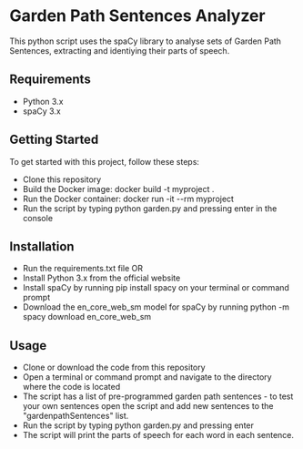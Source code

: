 # Garden Path Sentences Analyzer
This python script uses the spaCy library to analyse sets of Garden Path Sentences, extracting and identiying their parts of speech. 

## Requirements
* Python 3.x
* spaCy 3.x

## Getting Started 
To get started with this project, follow these steps:

* Clone this repository
* Build the Docker image: docker build -t myproject .
* Run the Docker container: docker run -it --rm myproject
* Run the script by typing python garden.py and pressing enter in the console

## Installation
* Run the requirements.txt file 
OR 
* Install Python 3.x from the official website
* Install spaCy by running pip install spacy on your terminal or command prompt
* Download the en_core_web_sm model for spaCy by running python -m spacy download en_core_web_sm

## Usage
* Clone or download the code from this repository
* Open a terminal or command prompt and navigate to the directory where the code is located
* The script has a list of pre-programmed garden path sentences - to test your own sentences open the script and add new sentences to the "gardenpathSentences" list.
* Run the script by typing python garden.py and pressing enter
* The script will print the parts of speech for each word in each sentence.
